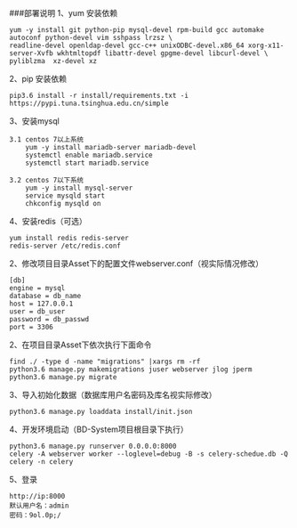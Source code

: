 ###部署说明
1、yum 安装依赖

    yum -y install git python-pip mysql-devel rpm-build gcc automake autoconf python-devel vim sshpass lrzsz \
    readline-devel openldap-devel gcc-c++ unixODBC-devel.x86_64 xorg-x11-server-Xvfb wkhtmltopdf libattr-devel gpgme-devel libcurl-devel \
    pyliblzma  xz-devel xz

2、pip 安装依赖

    pip3.6 install -r install/requirements.txt -i https://pypi.tuna.tsinghua.edu.cn/simple

3、安装mysql

    3.1 centos 7以上系统
        yum -y install mariadb-server mariadb-devel
        systemctl enable mariadb.service
        systemctl start mariadb.service

    3.2 centos 7以下系统
        yum -y install mysql-server
        service mysqld start
        chkconfig mysqld on

4、安装redis（可选）

    yum install redis redis-server
    redis-server /etc/redis.conf

2、修改项目目录Asset下的配置文件webserver.conf（视实际情况修改）

    [db]
    engine = mysql
    database = db_name
    host = 127.0.0.1
    user = db_user
    password = db_passwd
    port = 3306

2、在项目目录Asset下依次执行下面命令

    find ./ -type d -name "migrations" |xargs rm -rf
    python3.6 manage.py makemigrations juser webserver jlog jperm
    python3.6 manage.py migrate

3、导入初始化数据（数据库用户名密码及库名视实际修改）

    python3.6 manage.py loaddata install/init.json

4、开发环境启动（BD-System项目根目录下执行）

    python3.6 manage.py runserver 0.0.0.0:8000
    celery -A webserver worker --loglevel=debug -B -s celery-schedue.db -Q celery -n celery

5、登录

    http://ip:8000
    默认用户名：admin
    密码：9ol.0p;/
